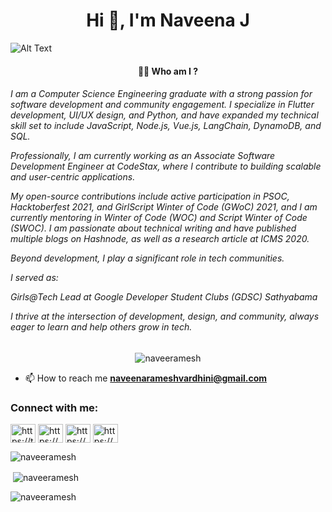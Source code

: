 
<h1 align="center">Hi 👋, I'm Naveena J</h1> 

![Alt Text](https://user-images.githubusercontent.com/54928117/129188635-886d88fa-7dbb-4beb-97bb-fb02f0a99ec0.gif)


<h4 align="center">👨‍💻 Who am I ?</h3>
<h6>

I am a Computer Science Engineering graduate with a strong passion for software development and community engagement. I specialize in Flutter development, UI/UX design, and Python, and have expanded my technical skill set to include JavaScript, Node.js, Vue.js, LangChain, DynamoDB, and SQL.

Professionally, I am currently working as an Associate Software Development Engineer at CodeStax, where I contribute to building scalable and user-centric applications.

My open-source contributions include active participation in PSOC, Hacktoberfest 2021, and GirlScript Winter of Code (GWoC) 2021, and I am currently mentoring in Winter of Code (WOC) and Script Winter of Code (SWOC). I am passionate about technical writing and have published multiple blogs on Hashnode, as well as a research article at ICMS 2020.

Beyond development, I play a significant role in tech communities. 

I served as:

Girls@Tech Lead at Google Developer Student Clubs (GDSC) Sathyabama

I thrive at the intersection of development, design, and community, always eager to learn and help others grow in tech.
</h6>


<p align="center"> <img src="https://komarev.com/ghpvc/?username=naveeramesh&label=Profile%20views&color=0e75b6&style=flat" alt="naveeramesh" /> </p>



- 📫 How to reach me **naveenarameshvardhini@gmail.com**

<h3 align="left">Connect with me:</h3>
<p align="left">
<a href="https://twitter.com/https://twitter.com/naveena__ramesh" target="blank"><img align="center" src="https://raw.githubusercontent.com/rahuldkjain/github-profile-readme-generator/master/src/images/icons/Social/twitter.svg" alt="https://twitter.com/naveena__ramesh" height="30" width="40" /></a>
<a href="https://www.linkedin.com/in/naveena-ramesh-vardhini-j/" target="blank"><img align="center" src="https://raw.githubusercontent.com/rahuldkjain/github-profile-readme-generator/master/src/images/icons/Social/linked-in-alt.svg" alt="https://www.linkedin.com/in/naveena-ramesh-vardhini-j/" height="30" width="40" /></a>
<a href="https://instagram.com/https://www.instagram.com/navee_techz/" target="blank"><img align="center" src="https://raw.githubusercontent.com/rahuldkjain/github-profile-readme-generator/master/src/images/icons/Social/instagram.svg" alt="https://www.instagram.com/navee_ramesh/" height="30" width="40" /></a>
<a href="https://www.behance.net/https://www.behance.net/naveeramesh" target="blank"><img align="center" src="https://raw.githubusercontent.com/rahuldkjain/github-profile-readme-generator/master/src/images/icons/Social/behance.svg" alt="https://www.behance.net/naveeramesh" height="30" width="40" /></a>
</p>

<p><img align="center" src="https://github-readme-stats.vercel.app/api/top-langs?username=naveeramesh&show_icons=true&locale=en&layout=compact" alt="naveeramesh" /></p>

<p>&nbsp;<img align="center" src="https://github-readme-stats.vercel.app/api?username=naveeramesh&show_icons=true&locale=en" alt="naveeramesh" /></p>

<p><img align="center" src="https://github-readme-streak-stats.herokuapp.com/?user=naveeramesh&" alt="naveeramesh" /></p>
